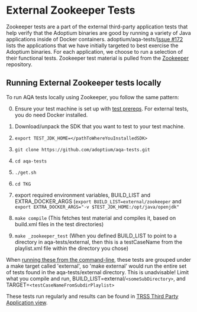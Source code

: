 # External Zookeeper Tests

Zookeeper tests are a part of the external third-party application tests that help verify that the Adoptium binaries are good by running a variety of Java applications inside of Docker containers. adoptium/aqa-tests/[Issue #172](https://github.com/adoptium/aqa-tests/issues/172) lists the applications that we have initially targeted to best exercise the Adoptium binaries. For each application, we choose to run a selection of their functional tests. Zookeeper test material is pulled from the [Zookeeper](https://github.com/apache/zookeeper.git) repository.


## Running External Zookeeper tests locally

To run AQA tests locally using Zookeeper, you follow the same pattern:

0. Ensure your test machine is set up with [test prereqs](https://github.com/adoptium/aqa-tests/blob/master/doc/Prerequisites.md). For external tests, you do need Docker installed.

1. Download/unpack the SDK that you want to test to your test machine.

2. `export TEST_JDK_HOME=</pathToWhereYouInstalledSDK>`

3. `git clone https://github.com/adoptium/aqa-tests.git`

4. `cd aqa-tests`

5. `./get.sh`

6. `cd TKG`

7. export required environment variables, BUILD_LIST and EXTRA_DOCKER_ARGS (`export BUILD_LIST=external/zookeeper` and `export EXTRA_DOCKER_ARGS="-v $TEST_JDK_HOME:/opt/java/openjdk"`

8. `make compile` (This fetches test material and compiles it, based on build.xml files in the test directories)

9. `make _zookeeper_test` (When you defined BUILD_LIST to point to a directory in aqa-tests/external, then this is a testCaseName from the playlist.xml file within the directory you chose)

When [running these from the command-line](https://github.com/adoptium/aqa-tests/blob/master/doc/userGuide.md#local-testing-via-make-targets-on-the-commandline), these tests are grouped under a make target called 'external', so 'make external' would run the entire set of tests found in the aqa-tests/external directory. This is unadvisable! Limit what you compile and run, BUILD_LIST=external/`<someSubDirectory>`, and TARGET=`<testCaseNameFromSubdirPlaylist>`

These tests run regularly and results can be found in [TRSS Third Party Application view](https://trss.adoptopenjdk.net/ThirdPartyAppView).

